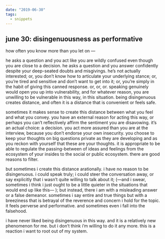 ```yaml
---
date: "2019-06-30"
tags:
  - snippets
---
```

## june 30: disingenuousness as performative

how often you know more than you let on —

he asks a question and you act like you are wildly confused even though you are close to a decision. he asks a question and you answer confidently despite your deep-seated doubts and misgivings. he’s not actually interested; or, you don’t know how to articulate your underlying stance; or, you’re tired and sensitive and don’t want to get into it; or, you’re simply in the habit of giving this canned response. or, or, or. speaking genuinely would open you up into vulnerability, and for whatever reason, you are unwilling to be vulnerable in this way, in this situation. being disingenuous creates distance, and often it is a distance that is convenient or feels safe.

sometimes it makes sense to create this distance between what you feel and what you convey. you have an external reason for acting this way, or perhaps you can’t reflectively affirm the sentiment you are disavowing. it’s an actual choice: a decision. you act more assured than you are at the interview, because you don’t endorse your own insecurity. you choose to keep your thoughts on big questions private as they are developing and as you reckon with yourself that these are your thoughts. it is appropriate to be able to regulate the passing-between of ideas and feelings from the ecosystem of your insides to the social or public ecosystem. there are good reasons to filter.

but sometimes i create this distance arationally. i have no reason to be disingenuous. i could speak truly; i could steer the conversation away, or say explicitly that i wasn’t quite willing to talk about it; (—and i swear, sometimes i think i just ought to be a little quieter in the situations that would end up like this— ); but instead, there i am with a misleading answer or a false demeanor. sometimes i say entire and true things but with a breeziness that is betrayal of the reverence and concern i hold for the topic. it feels perverse and performative. and sometimes even i fall into the falsehood.

i have never liked being disingenuous in this way. and it is a relatively new phenomenon for me. but i don’t think i’m willing to do it any more. this is a reaction i want to root out of my system.
